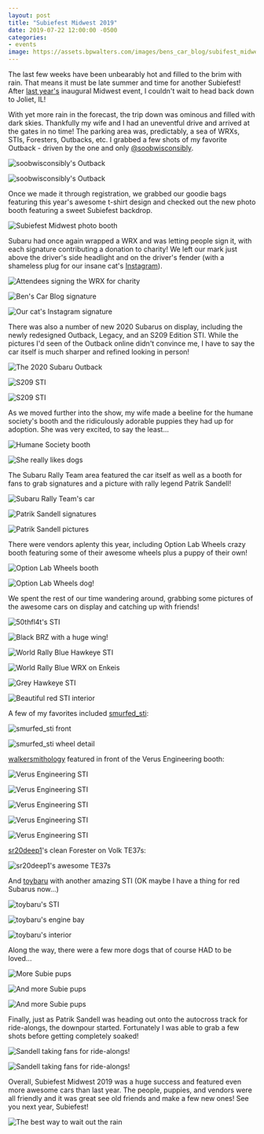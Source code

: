 ```yaml
---
layout: post
title: "Subiefest Midwest 2019"
date: 2019-07-22 12:00:00 -0500
categories:
- events
image: https://assets.bpwalters.com/images/bens_car_blog/subifest_midwest_2019/photo_booth.jpg
---
```


<span class="is-first-letter">T</span>he last few weeks have been unbearably hot and filled to the brim with rain. That means it must be late summer and time for another Subiefest! After [last year's](/subiefest-midwest-2018) inaugural Midwest event, I couldn't wait to head back down to Joliet, IL!

With yet more rain in the forecast, the trip down was ominous and filled with dark skies. Thankfully my wife and I had an uneventful drive and arrived at the gates in no time! The parking area was, predictably, a sea of WRXs, STIs, Foresters, Outbacks, etc. I grabbed a few shots of my favorite Outback - driven by the one and only [@soobwisconsibly](https://instagram.com/soobwisconsibly).

![soobwisconsibly's Outback](https://assets.bpwalters.com/images/bens_car_blog/subifest_midwest_2019/soobwisconsibly_1.jpg)

![soobwisconsibly's Outback](https://assets.bpwalters.com/images/bens_car_blog/subifest_midwest_2019/soobwisconsibly_2.jpg)

Once we made it through registration, we grabbed our goodie bags featuring this year's awesome t-shirt design and checked out the new photo booth featuring a sweet Subiefest backdrop.

![Subiefest Midwest photo booth](https://assets.bpwalters.com/images/bens_car_blog/subifest_midwest_2019/photo_booth.jpg)

Subaru had once again wrapped a WRX and was letting people sign it, with each signature contributing a donation to charity! We left our mark just above the driver's side headlight and on the driver's fender (with a shameless plug for our insane cat's [Instagram](https://instagram.com/mynameiscoop)).

![Attendees signing the WRX for charity](https://assets.bpwalters.com/images/bens_car_blog/subifest_midwest_2019/signature_3.jpg)

![Ben's Car Blog signature](https://assets.bpwalters.com/images/bens_car_blog/subifest_midwest_2019/signature_1.jpg)

![Our cat's Instagram signature](https://assets.bpwalters.com/images/bens_car_blog/subifest_midwest_2019/signature_2.jpg)

There was also a number of new 2020 Subarus on display, including the newly redesigned Outback, Legacy, and an S209 Edition STI. While the pictures I'd seen of the Outback online didn't convince me, I have to say the car itself is much sharper and refined looking in person!

![The 2020 Subaru Outback](https://assets.bpwalters.com/images/bens_car_blog/subifest_midwest_2019/2020_outback.jpg)

![S209 STI](https://assets.bpwalters.com/images/bens_car_blog/subifest_midwest_2019/s209_1.jpg)

![S209 STI](https://assets.bpwalters.com/images/bens_car_blog/subifest_midwest_2019/s209_2.jpg)

As we moved further into the show, my wife made a beeline for the humane society's booth and the ridiculously adorable puppies they had up for adoption. She was very excited, to say the least...

![Humane Society booth](https://assets.bpwalters.com/images/bens_car_blog/subifest_midwest_2019/dog_1.jpg)

![She really likes dogs](https://assets.bpwalters.com/images/bens_car_blog/subifest_midwest_2019/dog_5.jpg)

The Subaru Rally Team area featured the car itself as well as a booth for fans to grab signatures and a picture with rally legend Patrik Sandell!

![Subaru Rally Team's car](https://assets.bpwalters.com/images/bens_car_blog/subifest_midwest_2019/srt_booth.jpg)

![Patrik Sandell signatures](https://assets.bpwalters.com/images/bens_car_blog/subifest_midwest_2019/sandell_1.jpg)

![Patrik Sandell pictures](https://assets.bpwalters.com/images/bens_car_blog/subifest_midwest_2019/sandell_2.jpg)

There were vendors aplenty this year, including Option Lab Wheels crazy booth featuring some of their awesome wheels plus a puppy of their own!

![Option Lab Wheels booth](https://assets.bpwalters.com/images/bens_car_blog/subifest_midwest_2019/option_lab_1.jpg)

![Option Lab Wheels dog!](https://assets.bpwalters.com/images/bens_car_blog/subifest_midwest_2019/option_lab_2.jpg)

We spent the rest of our time wandering around, grabbing some pictures of the awesome cars on display and catching up with friends!

![50thfl4t's STI](https://assets.bpwalters.com/images/bens_car_blog/subifest_midwest_2019/50thfl4t.jpg)

![Black BRZ with a huge wing!](https://assets.bpwalters.com/images/bens_car_blog/subifest_midwest_2019/black_brz.jpg)

![World Rally Blue Hawkeye STI](https://assets.bpwalters.com/images/bens_car_blog/subifest_midwest_2019/blue_hawkeye.jpg)

![World Rally Blue WRX on Enkeis](https://assets.bpwalters.com/images/bens_car_blog/subifest_midwest_2019/blue_wrx.jpg)

![Grey Hawkeye STI](https://assets.bpwalters.com/images/bens_car_blog/subifest_midwest_2019/grimmspeed_hawkeye.jpg)

![Beautiful red STI interior](https://assets.bpwalters.com/images/bens_car_blog/subifest_midwest_2019/red_interior_1.jpg)

A few of my favorites included [smurfed_sti](https://instagram.com/smurfed_sti/):

![smurfed_sti front](https://assets.bpwalters.com/images/bens_car_blog/subifest_midwest_2019/smurfed_sti.jpg)

![smurfed_sti wheel detail](https://assets.bpwalters.com/images/bens_car_blog/subifest_midwest_2019/smurfed_sti_2.jpg)

[walkersmithology](https://instagram.com/walkersmithology/) featured in front of the Verus Engineering booth:

![Verus Engineering STI](https://assets.bpwalters.com/images/bens_car_blog/subifest_midwest_2019/verus_1.jpg)

![Verus Engineering STI](https://assets.bpwalters.com/images/bens_car_blog/subifest_midwest_2019/verus_2.jpg)

![Verus Engineering STI](https://assets.bpwalters.com/images/bens_car_blog/subifest_midwest_2019/verus_3.jpg)

![Verus Engineering STI](https://assets.bpwalters.com/images/bens_car_blog/subifest_midwest_2019/verus_4.jpg)

![Verus Engineering STI](https://assets.bpwalters.com/images/bens_car_blog/subifest_midwest_2019/verus_5.jpg)

[sr20deep1](https://instagram.com/sr20deep1/)'s clean Forester on Volk TE37s:

![sr20deep1's awesome TE37s](https://assets.bpwalters.com/images/bens_car_blog/subifest_midwest_2019/te37s.jpg)

And [toybaru](https://instagram.com/toybaru) with another amazing STI (OK maybe I have a thing for red Subarus now...)

![toybaru's STI](https://assets.bpwalters.com/images/bens_car_blog/subifest_midwest_2019/toybaru_2.jpg)

![toybaru's engine bay](https://assets.bpwalters.com/images/bens_car_blog/subifest_midwest_2019/toybaru_1.jpg)

![toybaru's interior](https://assets.bpwalters.com/images/bens_car_blog/subifest_midwest_2019/red_interior_2.jpg)

Along the way, there were a few more dogs that of course HAD to be loved...

![More Subie pups](https://assets.bpwalters.com/images/bens_car_blog/subifest_midwest_2019/dog_2.jpg)

![And more Subie pups](https://assets.bpwalters.com/images/bens_car_blog/subifest_midwest_2019/dog_3.jpg)

![And more Subie pups](https://assets.bpwalters.com/images/bens_car_blog/subifest_midwest_2019/dog_4.jpg)

Finally, just as Patrik Sandell was heading out onto the autocross track for ride-alongs, the downpour started. Fortunately I was able to grab a few shots before getting completely soaked!

![Sandell taking fans for ride-alongs!](https://assets.bpwalters.com/images/bens_car_blog/subifest_midwest_2019/sandell_drift.jpg)

![Sandell taking fans for ride-alongs!](https://assets.bpwalters.com/images/bens_car_blog/subifest_midwest_2019/sandell_drift_2.jpg)

Overall, Subiefest Midwest 2019 was a huge success and featured even more awesome cars than last year. The people, puppies, and vendors were all friendly and it was great see old friends and make a few new ones! See you next year, Subiefest!

![The best way to wait out the rain](https://assets.bpwalters.com/images/bens_car_blog/subifest_midwest_2019/rain.jpg)